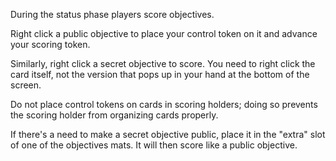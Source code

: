 During the status phase players score objectives.

Right click a public objective to place your control token on it and advance your scoring token.

Similarly, right click a secret objective to score. You need to right click the card itself, not the version that pops up in your hand at the bottom of the screen.

Do not place control tokens on cards in scoring holders; doing so prevents the scoring holder from organizing cards properly.

If there's a need to make a secret objective public, place it in the "extra" slot of one of the objectives mats. It will then score like a public objective.
